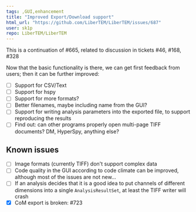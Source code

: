 ```yaml
---
tags: ,GUI,enhancement
title: "Improved Export/Download support"
html_url: "https://github.com/LiberTEM/LiberTEM/issues/687"
user: sk1p
repo: LiberTEM/LiberTEM
---
```


This is a continuation of #665, related to discussion in tickets #46, #168, #328

Now that the basic functionality is there, we can get first feedback from users; then it can be further improved:

- [ ] Support for CSV/Text
- [ ] Support for hspy
- [ ] Support for more formats?
- [ ] Better filenames, maybe including name from the GUI?
- [ ] Support for writing analysis parameters into the exported file, to support reproducing the results
- [ ] Find out: can other programs properly open multi-page TIFF documents? DM, HyperSpy, anything else?

## Known issues

- [ ] Image formats (currently TIFF) don't support complex data
- [ ] Code quality in the GUI according to code climate can be improved, although most of the issues are not new...
- [ ] If an analysis decides that it is a good idea to put channels of different dimensions into a single `AnalysisResultSet`, at least the TIFF writer will crash
- [x] CoM export is broken: #723